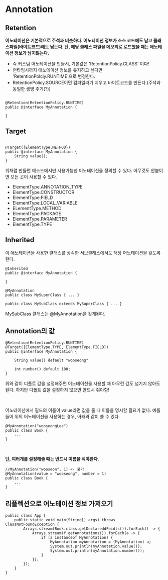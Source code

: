 <h1>Annotation</h1>

<h2>Retention</h2>

<strong>어노테이션은 기본적으로 주석과 비슷하다. 어노테이션 정보가 소스 코드에도 남고 클래스파일(바이트코드)에도 남는다. 단, 해당 클래스 파일을 메모리로 로드했을 때는 애노테이션 정보가 남지않는다.</strong>

- 즉 커스텀 어노테이션을 만들시, 기본값은 'RetentionPolicy.CLASS' 이다!
- 런타임시까지 애노테이션 정보를 유지하고 싶다면 'RetentionPolciy.RUNTIME'으로 변경한다.
- RetentionPolicy.SOURCE이면 컴파일러가 지우고 바이트코드를 만든다.(주석과 동일한 생명 주기(?))

~~~

@Retention(RetentionPolicy.RUNTIME)
public @interface MyAnnotation {

}

~~~

<h2>Target</h2>

~~~

@Target({ElementType.METHOD})
public @interface MyAnnotation {
    String value();
}

~~~

위처럼 만들면 메소드에서만 사용가능한 어노테이션을 정의할 수 있다. 아무것도 안붙이면 모든 곳이 사용할 수 있다.

- ElementType.ANNOTATION_TYPE
- ElementType.CONSTRUCTOR
- ElementType.FIELD
- ElementType.LOCAL_VARIABLE
- ELementType.METHOD
- ElementType.PACKAGE
- ElementType.PARAMETER
- ElementType.TYPE


<h2>Inherited</h2>

이 애노테이션을 사용한 클래스를 상속한 서브클래스에서도 해당 어노테이션을 갖도록 한다.

~~~
@Inherited
public @interface MyAnnotation {

}
~~~

~~~
@MyAnnotation
public class MySuperClass { ... }
~~~

~~~
public class MySubClass extends MySuperClass { ... }
~~~

MySubClass 클래스는 @MyAnnotation을 갖게된다.


<h2>Annotation의 값</h2>

~~~
@Retention(RetentionPolicy.RUNTIME)
@Target({ElementType.TYPE, ElementType.FIELD})
public @interface MyAnnotation {

    String value() default "wooseong"

    int number() default 100;
}
~~~

위와 같이 디폴트 값을 설정해주면 어노테이션을 사용할 때 아무런 값도 넘기지 않아도 된다. 하지만 디폴트 값을 설정하지 않으면 만드시 줘야함!

<br/>

어노테이션에서 필드의 이름이 value라면 값을 줄 때 이름을 명시할 필요가 없다. 예를 들어 위의 어노테이션을 사용하는 경우, 아래와 같이 쓸 수 있다.

~~~
@MyAnnotation("wooseongLee")
public class Book {
    ...
}
~~~
<br/>

<strong>단, 여러개를 설정해줄 때는 반드시 이름을 줘야한다.</strong>

~~~
//MyAnnotation("wooseon", 1) <- 불가
@MyAnnotation(value = "wooseong", number = 1)
public class Book {
    ...
}
~~~

<h2>리플렉션으로 어노테이션 정보 가져오기</h2>

~~~
public class App {
    public static void main(String[] args) throws ClassNotFoundException {
        Arrays.stream(Book.class.getDeclareddFeidls()).forEach(f -> {
            Arrays.stream(f.getAnnotations()).forEach(a -> {
                if (a instanceof MyAnnotation) {
                    MyAnnotation myAnnotation = (MyAnnotation) a;
                    System.out.println(myAnnotation.value());
                    System.out.println(myAnnotation.number());
                }
            });
        });
    }
}
~~~